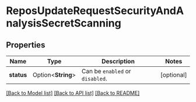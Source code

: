 # ReposUpdateRequestSecurityAndAnalysisSecretScanning

## Properties

Name | Type | Description | Notes
------------ | ------------- | ------------- | -------------
**status** | Option<**String**> | Can be `enabled` or `disabled`. | [optional]

[[Back to Model list]](../README.md#documentation-for-models) [[Back to API list]](../README.md#documentation-for-api-endpoints) [[Back to README]](../README.md)


